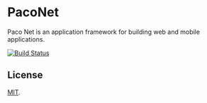 # PacoNet
Paco Net is an application framework for building web and mobile applications. 

[![Build Status](https://dev.azure.com/pacoradius/PacoNet/_apis/build/status/PacoNet-CI?branchName=master)](https://dev.azure.com/pacoradius/PacoNet/_build/latest?definitionId=1?branchName=master)

## License

[MIT](LICENSE).
